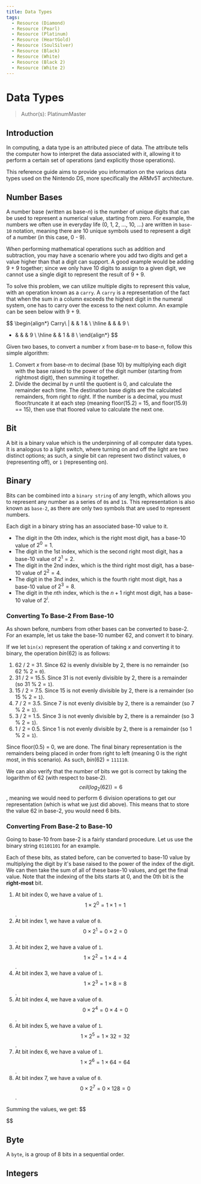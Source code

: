 ```yaml
---
title: Data Types
tags:
  - Resource (Diamond)
  - Resource (Pearl)
  - Resource (Platinum)
  - Resource (HeartGold)
  - Resource (SoulSilver)  
  - Resource (Black)
  - Resource (White)
  - Resource (Black 2)
  - Resource (White 2)
---
```


# Data Types
> Author(s): PlatinumMaster

## Introduction
In computing, a data type is an attributed piece of data. The attribute tells the computer how to interpret the data associated with it, allowing it to perform a certain set of operations (and explicitly those operations). 

This reference guide aims to provide you information on the various data types used on the Nintendo DS, more specifically the ARMv5T architecture.

## Number Bases
A number base (written as base-$n$) is the number of unique digits that can be used to represent a numerical value, starting from zero. For example, the numbers we often use in everyday life (0, 1, 2, ..., 10, ...) are written in `base-10` notation, meaning there are 10 unique symbols used to represent a digit of a number (in this case, 0 - 9). 

When performing mathematical operations such as addition and subtraction, you may have a scenario where you add two digits and get a value higher than that a digit can support. A good example would be adding 9 + 9 together; since we only have 10 digits to assign to a given digit, we cannot use a single digit to represent the result of 9 + 9.

To solve this problem, we can utilize multiple digits to represent this value, with an operation known as a `carry`. A `carry` is a representation of the fact that when the sum in a column exceeds the highest digit in the numeral system, one has to carry over the excess to the next column. An example can be seen below with 9 + 9.

$$
\begin{align*}
Carry\ | &  & 1 &  \\
\hline
  &  &  & 9 \\
+ &   &  & 9 \\
\hline
  &  & 1 & 8 \\
\end{align*}
$$

Given two bases, to convert a number $x$ from base-$m$ to base-$n$, follow this simple algorithm:
1. Convert $x$ from base-$m$ to decimal (base 10) by multiplying each digit with the base raised to the power of the digit number (starting from rightmost digit), then summing it together.
2. Divide the decimal by $n$ until the quotient is 0, and calculate the remainder each time. The destination base digits are the calculated remainders, from right to right. If the number is a decimal, you must floor/truncate it at each step (meaning floor(15.2) = 15, and floor(15.9) == 15), then use that floored value to calculate the next one.

## Bit
A bit is a binary value which is the underpinning of all computer data types. It is analogous to a light switch, where turning on and off the light are two distinct options; as such, a single bit can represent two distinct values, `0` (representing off), or `1` (representing on). 

## Binary
Bits can be combined into a `binary string` of any length, which allows you to represent any number as a series of `0`s and `1`s. This representation is also known as `base-2`, as there are only two symbols that are used to represent numbers.

Each digit in a binary string has an associated base-10 value to it. 
- The digit in the 0th index, which is the right most digit, has a base-10 value of $2^0 = 1$.
- The digit in the 1st index, which is the second right most digit, has a base-10 value of $2^1 = 2$.
- The digit in the 2nd index, which is the third right most digit, has a base-10 value of $2^2 = 4$.
- The digit in the 3nd index, which is the fourth right most digit, has a base-10 value of $2^3 = 8$.
- The digit in the $n$th index, which is the $n + 1$ right most digit, has a base-10 value of $2^i$.

### Converting To Base-2 From Base-10
As shown before, numbers from other bases can be converted to base-2. For an example, let us take the base-10 number 62, and convert it to binary.

If we let `bin(x)` represent the operation of taking $x$ and converting it to binary, the operation $bin(62)$ is as follows:
1. 62 / 2 = 31. Since 62 is evenly divisible by 2, there is no remainder (so 62 % 2 = `0`).
2. 31 / 2 = 15.5. Since 31 is not evenly divisible by 2, there is a remainder (so 31 % 2 = `1`).
3. 15 / 2 = 7.5. Since 15 is not evenly divisible by 2, there is a remainder (so 15 % 2 = `1`).
4. 7 / 2 = 3.5. Since 7 is not evenly divisible by 2, there is a remainder (so 7 % 2 = `1`).
5. 3 / 2 = 1.5. Since 3 is not evenly divisible by 2, there is a remainder (so 3 % 2 = `1`).
6. 1 / 2 = 0.5. Since 1 is not evenly divisible by 2, there is a remainder (so 1 % 2 = `1`).

Since floor(0.5) = 0, we are done. The final binary representation is the remainders being placed in order from right to left (meaning 0 is the right most, in this scenario). As such, $bin(62)$ = `111110`.

We can also verify that the number of bits we got is correct by taking the logarithm of 62 (with respect to base-2). $$ceil(log_{2}(62)) = 6$$, meaning we would need to perform 6 division operations to get our representation (which is what we just did above). This means that to store the value 62 in base-2, you would need 6 bits.

### Converting From Base-2 to Base-10
Going to base-10 from base-2 is a fairly standard procedure. Let us use the binary string `01101101` for an example.

Each of these bits, as stated before, can be converted to base-10 value by multiplying the digit by it's base raised to the power of the index of the digit. We can then take the sum of all of these base-10 values, and get the final value. Note that the indexing of the bits starts at 0, and the 0th bit is the **right-most** bit.

1. At bit index 0, we have a value of `1`. $$1 \times 2^0 = 1 \times 1 = 1$$.
2. At bit index 1, we have a value of `0`. $$0 \times 2^1 = 0 \times 2 = 0$$.
3. At bit index 2, we have a value of `1`. $$1 \times 2^2 = 1 \times 4 = 4$$.
4. At bit index 3, we have a value of `1`. $$1 \times 2^3 = 1 \times 8 = 8$$.
5. At bit index 4, we have a value of `0`. $$0 \times 2^4 = 0 \times 4 = 0$$.
6. At bit index 5, we have a value of `1`. $$1 \times 2^5 = 1 \times 32 = 32$$.
7. At bit index 6, we have a value of `1`. $$1 \times 2^6 = 1 \times 64 = 64$$.
8. At bit index 7, we have a value of `0`. $$0 \times 2^7 = 0 \times 128 = 0$$.
  
Summing the values, we get:
$$

$$

## Byte
A `byte`, is a group of 8 bits in a sequential order. 


## Integers